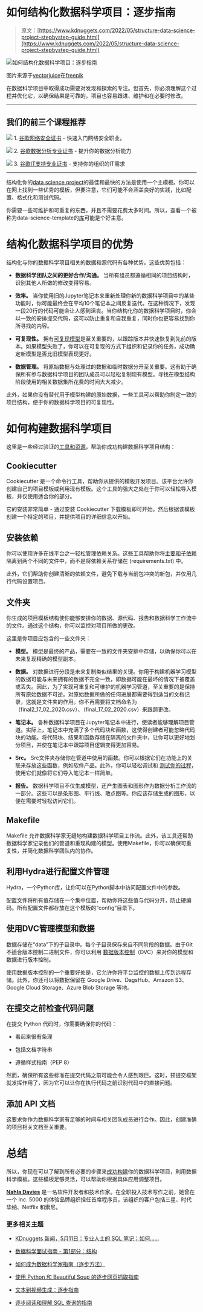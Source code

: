 # 如何结构化数据科学项目：逐步指南

> 原文：[https://www.kdnuggets.com/2022/05/structure-data-science-project-stepbystep-guide.html](https://www.kdnuggets.com/2022/05/structure-data-science-project-stepbystep-guide.html)

![如何结构化数据科学项目：逐步指南](../Images/85d7d213143775fc7f9ba0a0329c2c44.png)

图片来源于[vectorjuice](https://www.freepik.com/vectorjuice)在[freepik](https://www.freepik.com/free-vector/software-engineer-statistician-visualizer-analyst-working-project-big-data-conference-big-data-presentation-data-science-concept_11667646.htm#query=Data%20Science%20Project&position=0&from_view=search)

在数据科学项目中取得成功需要对发现和探索的专注。但首先，你必须理解这个过程并优化它，以确保结果是可靠的，项目也容易跟进、维护和在必要时修改。

* * *

## 我们的前三个课程推荐

![](../Images/0244c01ba9267c002ef39d4907e0b8fb.png) 1\. [谷歌网络安全证书](https://www.kdnuggets.com/google-cybersecurity) - 快速入门网络安全职业。

![](../Images/e225c49c3c91745821c8c0368bf04711.png) 2\. [谷歌数据分析专业证书](https://www.kdnuggets.com/google-data-analytics) - 提升你的数据分析能力

![](../Images/0244c01ba9267c002ef39d4907e0b8fb.png) 3\. [谷歌IT支持专业证书](https://www.kdnuggets.com/google-itsupport) - 支持你的组织的IT需求

* * *

结构化你的[data science project](/2020/12/14-data-science-projects-improve-skills.html)的最佳和最快的方法是使用一个主模板。你可以在网上找到一些优秀的模板，但要注意，它们可能不会涵盖良好的实践，比如配置、格式化和测试代码。

你需要一些可维护和可重复的东西，并且不需要花费太多时间。所以，查看一个被称为data-science-template的[库](https://github.com/khuyentran1401/data-science-template/blob/master/README.md)可能是个好主意。

# 结构化数据科学项目的优势

结构化与你的数据科学项目相关的数据和源代码有各种优势。这些优势包括：

+   **数据科学团队之间的更好合作/沟通。** 当所有组员都遵循相同的项目结构时，识别其他人所做的修改变得容易。

+   **效率。** 当你使用旧的Jupyter笔记本来重新处理你新的数据科学项目中的某些功能时，你可能最终会在平均10个笔记本之间反复迭代。在这种情况下，发现一段20行的代码可能会让人感到沮丧。当你结构化你的数据科学项目时，你会以一致的安排提交代码，这可以防止重复和自我重复，同时你也更容易找到你所寻找的内容。

+   **可复现性。** 拥有[可复现模型](https://neptune.ai/blog/how-to-solve-reproducibility-in-ml)是至关重要的，以跟踪版本并快速恢复到先前的版本。如果模型失败了，你可以在可复现的方式下组织和记录你的任务，成功确定新模型是否比旧模型表现更好。

+   **数据管理。** 将原始数据与处理过的数据和临时数据分开至关重要。这有助于确保所有参与数据科学项目的团队成员可以轻松复制现有模型。寻找在模型结构阶段使用的相关数据集所花费的时间大大减少。

此外，如果你没有替代用于模型构建的原始数据，一些工具可以帮助你制定一致的项目结构，便于你的数据科学项目的可复现性。

# 如何构建数据科学项目

这里是一些经过验证的[工具和资源](/2021/01/5-tools-effortless-data-science.html)，帮助你成功构建数据科学项目结构：

## Cookiecutter

Cookiecutter 是一个命令行工具，帮助你从提供的模板开发项目。该平台允许你创建自己的项目模板或利用现有模板。这个工具的强大之处在于你可以轻松导入模板，并仅使用适合你的部分。

它的安装非常简单 - 通过安装 Cookiecutter 下载模板即可开始。然后根据该模板创建一个特定的项目，并提供项目的详细信息以开始。

## 安装依赖

你可以使用许多在线平台之一轻松管理依赖关系。这些工具帮助你将[主要和子依赖](https://maven.apache.org/guides/introduction/introduction-to-dependency-mechanism.html)隔离到两个不同的文件中，而不是将依赖关系存储在 (requirements.txt) 中。

此外，它们帮助你创建清晰的依赖文件，避免下载与当前包冲突的新包，并仅用几行代码设置项目。

## 文件夹

你生成的项目模板结构使你能够安排你的数据、源代码、报告和数据科学工作流中的文件。通过这个结构，你可以监控对项目所做的更改。

这里是你项目应包含的一些文件夹：

+   **模型。** 模型是最终的产品，需要在一致的文件夹安排中存储，以确保你可以在未来复现精确的模型副本。

+   **数据。** 对数据进行分段是未来复制类似结果的关键。你用于构建机器学习模型的数据可能与未来拥有的数据不完全一致，即数据可能在最坏的情况下被覆盖或丢失。因此，为了实现可重复和可维护的机器学习管道，至关重要的是保持所有原始数据不可逆。对原始数据所做的任何进展都需要得到适当的文档记录，这就是文件夹的作用。你不再需要将文档命名为（final2_17_02_2020.csv）、（final_17_02_2020.csv）来跟踪更改。

+   **笔记本。** 各种数据科学项目在Jupyter笔记本中进行，使读者能够理解项目管道。实际上，笔记本中充满了多个代码块和函数，这使得创建者可能忽略代码块的功能。将代码块、结果和函数存储在隔离的文件夹中，让你可以更好地划分项目，并使在笔记本中跟踪项目逻辑变得更加容易。

+   **Src。** Src文件夹存储你在管道中使用的函数。你可以根据它们在功能上的关联来存放这些函数，例如软件产品。此外，你可以轻松调试和 [测试你的过程](https://www.atlantic.net/vps-hosting/most-popular-penetration-testing-tools-in-2021/)，使用它们就像将它们导入笔记本一样简单。

+   **报告。** 数据科学项目不仅生成模型，还产生图表和图形作为数据分析工作流的一部分。这些可以是条形图、平行线、散点图等。你应该存储生成的图形，以便在需要时轻松访问它们。

## Makefile

Makefile 允许数据科学家无缝地构建数据科学项目工作流。此外，该工具还帮助数据科学家记录他们的管道和重现构建的模型。使用Makefile，你可以确保可重复性，并简化数据科学团队内的协作。

## 利用Hydra进行配置文件管理

Hydra，一个Python库，让你可以在Python脚本中访问配置文件中的参数。

配置文件将所有值存储在一个集中位置，帮助你将这些值与代码分开，防止硬编码。所有配置文件都存放在这个模板的“config”目录下。

## 使用DVC管理模型和数据

数据存储在“data”下的子目录中。每个子目录保存来自不同阶段的数据。由于Git不适合版本控制二进制文件，你可以利用 [数据版本控制](https://dvc.org/doc/use-cases/versioning-data-and-model-files)（DVC）来对你的模型和数据进行版本控制。

使用数据版本控制的一个重要好处是，它允许你将平台监控的数据上传到远程存储。此外，你还可以将数据保留在 Google Drive、DagsHub、Amazon S3、Google Cloud Storage、Azure Blob Storage 等地。

## 在提交之前检查代码问题

在提交 Python 代码时，你需要确保你的代码：

+   看起来很有条理

+   包括文档字符串

+   遵循样式指南（PEP 8）

然而，确保所有这些标准在提交代码之前可能会令人感到艰巨。这时，预提交框架就发挥作用了，因为它可以让你在执行代码之前识别代码中的直接问题。

## 添加 API 文档

这要求你作为数据科学家有足够的时间与相关团队成员进行合作。因此，创建准确的项目相关文档至关重要。

# 总结

所以，你现在可以了解到所有必要的步骤来[成功构建](/2019/01/data-science-project-flow-startups.html)你的数据科学项目，利用数据科学模板。这些模板足够灵活，可以帮助你根据具体应用调整项目。

**[Nahla Davies](http://nahlawrites.com/)** 是一名软件开发者和技术作家。在全职投入技术写作之前，她曾在一个 Inc. 5000 的体验品牌组织担任首席程序员，该组织的客户包括三星、时代华纳、Netflix 和索尼。

### 更多相关主题

+   [KDnuggets 新闻，5月11日：专业人士的 SQL 笔记；如何……](https://www.kdnuggets.com/2022/n19.html)

+   [数据科学面试指南 - 第1部分：结构](https://www.kdnuggets.com/2022/04/data-science-interview-guide-part-1-structure.html)

+   [如何成为数据科学家指南（逐步方法）](https://www.kdnuggets.com/2021/05/guide-become-data-scientist.html)

+   [使用 Python 和 Beautiful Soup 的逐步网页抓取指南](https://www.kdnuggets.com/2023/04/stepbystep-guide-web-scraping-python-beautiful-soup.html)

+   [文本到视频生成：逐步指南](https://www.kdnuggets.com/2023/08/text2video-generation-stepbystep-guide.html)

+   [逐步阅读和理解 SQL 查询的指南](https://www.kdnuggets.com/a-step-by-step-guide-to-reading-and-understanding-sql-queries)
